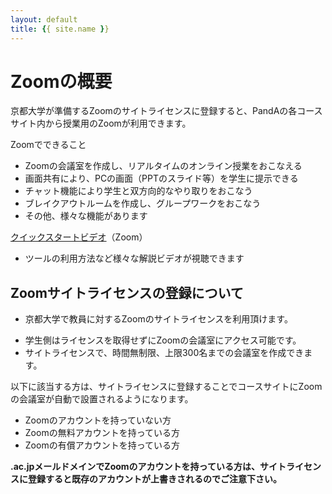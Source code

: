 ```yaml
---
layout: default
title: {{ site.name }}
---
```

# Zoomの概要

京都大学が準備するZoomのサイトライセンスに登録すると、PandAの各コースサイト内から授業用のZoomが利用できます。

Zoomでできること
- Zoomの会議室を作成し、リアルタイムのオンライン授業をおこなえる
- 画面共有により、PCの画面（PPTのスライド等）を学生に提示できる
- チャット機能により学生と双方向的なやり取りをおこなう
- ブレイクアウトルームを作成し、グループワークをおこなう
- その他、様々な機能があります

[クイックスタートビデオ](https://www.youtube.com/playlist?list=PLKpRxBfeD1kHaJpuWa-DKjWykMedlLZ0x)（Zoom）
- ツールの利用方法など様々な解説ビデオが視聴できます

## Zoomサイトライセンスの登録について

- 京都大学で教員に対するZoomのサイトライセンスを利用頂けます。
<!--   ご利用を希望される方は、[こちら](https://kubar.rd.iimc.kyoto-u.ac.jp/zoom/)から申請することができます。  -->
- 学生側はライセンスを取得せずにZoomの会議室にアクセス可能です。
- サイトライセンスで、時間無制限、上限300名までの会議室を作成できます。

以下に該当する方は、サイトライセンスに登録することでコースサイトにZoomの会議室が自動で設置されるようになります。
- Zoomのアカウントを持っていない方
- Zoomの無料アカウントを持っている方
- Zoomの有償アカウントを持っている方

**.ac.jpメールドメインでZoomのアカウントを持っている方は、サイトライセンスに登録すると既存のアカウントが上書きされるのでご注意下さい。**

<!--サイトライセンスの登録方法は、詳細が確定次第、掲載します。-->

<!--
- 無料のアカウントは1会議あたり40分の時間制限があります。
- 現在、教育機関に対して1会議あたり上限300名、時間制限なしで無料アカウントを作成できます（4/30まで）
-->


```python

```
